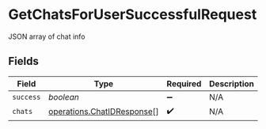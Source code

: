 # GetChatsForUserSuccessfulRequest

JSON array of chat info


## Fields

| Field                                                                    | Type                                                                     | Required                                                                 | Description                                                              |
| ------------------------------------------------------------------------ | ------------------------------------------------------------------------ | ------------------------------------------------------------------------ | ------------------------------------------------------------------------ |
| `success`                                                                | *boolean*                                                                | :heavy_minus_sign:                                                       | N/A                                                                      |
| `chats`                                                                  | [operations.ChatIDResponse](../../models/operations/chatidresponse.md)[] | :heavy_check_mark:                                                       | N/A                                                                      |